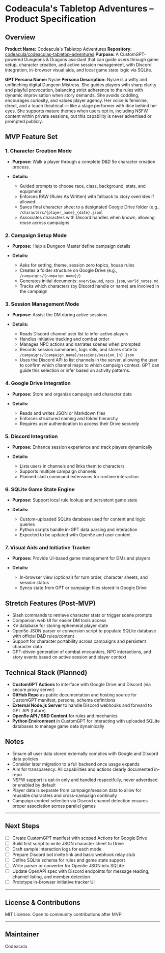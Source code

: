 # Codeacula's Tabletop Adventures – Product Specification

## Overview

**Product Name:** Codeacula's Tabletop Adventures
**Repository:** [codeacula/codeaculas-tabletop-adventures](https://github.com/codeacula/codeaculas-tabletop-adventures)
**Purpose:** A CustomGPT-powered Dungeons & Dragons assistant that can guide users through game setup, character creation, and active session management, with Discord integration, in-browser visual aids, and local game state logic via SQLite.

**GPT Persona Name:** Nyrae
**Persona Description:** Nyrae is a witty and unflinching digital Dungeon Mistress. She guides players with sharp clarity and playful provocation, balancing strict adherence to the rules with dynamic improvisation when story demands. She avoids coddling, encourages curiosity, and values player agency. Her voice is feminine, direct, and a touch theatrical — like a stage performer with dice behind her eyes. She supports mature themes when users opt in, including NSFW content within private sessions, but this capability is never advertised or prompted publicly.

## MVP Feature Set

### 1. Character Creation Mode

* **Purpose:** Walk a player through a complete D\&D 5e character creation process.
* **Details:**

  * Guided prompts to choose race, class, background, stats, and equipment
  * Enforces RAW (Rules As Written) with fallback to story overrides if allowed
  * Saves final character sheet to a designated Google Drive folder (e.g., `/characters/{player_name}_{date}.json`)
  * Associates characters with Discord handles when known, allowing reuse across campaigns

### 2. Campaign Setup Mode

* **Purpose:** Help a Dungeon Master define campaign details
* **Details:**

  * Asks for setting, theme, session zero topics, house rules
  * Creates a folder structure on Google Drive (e.g., `/campaigns/{campaign_name}/`)
  * Generates initial documents: `overview.md`, `npcs.json`, `world_notes.md`
  * Tracks which characters (by Discord handle or name) are involved in the campaign

### 3. Session Management Mode

* **Purpose:** Assist the DM during active sessions
* **Details:**

  * Reads Discord channel user list to infer active players
  * Handles initiative tracking and combat order
  * Manages NPC actions and narrates scenes when prompted
  * Records session summaries, logs rolls, and stores state to `/campaigns/{campaign_name}/sessions/session_{n}.json`
  * Uses the Discord API to list channels in the server, allowing the user to confirm which channel maps to which campaign context. GPT can guide this selection or infer based on activity patterns.

### 4. Google Drive Integration

* **Purpose:** Store and organize campaign and character data
* **Details:**

  * Reads and writes JSON or Markdown files
  * Enforces structured naming and folder hierarchy
  * Requires user authentication to access their Drive securely

### 5. Discord Integration

* **Purpose:** Enhance session experience and track players dynamically
* **Details:**

  * Lists users in channels and links them to characters
  * Supports multiple campaign channels
  * Planned slash command extensions for runtime interaction

### 6. SQLite Game State Engine

* **Purpose:** Support local rule lookup and persistent game state
* **Details:**

  * Custom-uploaded SQLite database used for content and logic queries
  * Python scripts handle in-GPT data parsing and interaction
  * Expected to be updated with Open5e and user content

### 7. Visual Aids and Initiative Tracker

* **Purpose:** Provide UI-based game management for DMs and players
* **Details:**

  * In-browser view (optional) for turn order, character sheets, and session status
  * Syncs state from GPT or campaign files stored in Google Drive

## Stretch Features (Post-MVP)

* Slash commands to retrieve character stats or trigger scene prompts
* Companion web UI for easier DM tools access
* KV database for storing ephemeral player state
* Open5e JSON parser or conversion script to populate SQLite database with official D\&D rules/content
* Support for character portability across campaigns and persistent character data
* GPT-driven generation of combat encounters, NPC interactions, and story events based on active session and player context

## Technical Stack (Planned)

* **CustomGPT Actions** to interface with Google Drive and Discord (via secure proxy server)
* **GitHub Repo** as public documentation and hosting source for CustomGPT manifest, persona, schema definitions
* **External Node.js Server** to handle Discord webhooks and forward to GPT API (future)
* **Open5e API / SRD Content** for rules and mechanics
* **Python Environment** in CustomGPT for interacting with uploaded SQLite databases to manage game data dynamically

## Notes

* Ensure all user data stored externally complies with Google and Discord data policies
* Consider later migration to a full backend once usage expands
* Aim for transparency: All capabilities and actions clearly documented in-repo
* NSFW support is opt-in only and handled respectfully, never advertised or enabled by default
* Player data is separate from campaign/session data to allow for reusable characters and cross-campaign continuity
* Campaign context selection via Discord channel detection ensures proper association across parallel games

---

## Next Steps

* [ ] Create CustomGPT manifest with scoped Actions for Google Drive
* [ ] Build first script to write JSON character sheet to Drive
* [ ] Draft sample interaction logs for each mode
* [ ] Prepare Discord bot invite link and basic webhook relay stub
* [ ] Define SQLite schema for rules and game state support
* [ ] Write parser or converter for Open5e JSON into SQLite
* [ ] Update OpenAPI spec with Discord endpoints for message reading, channel listing, and member detection
* [ ] Prototype in-browser initiative tracker UI

---

## License & Contributions

MIT License. Open to community contributions after MVP.

---

## Maintainer

Codeacula

